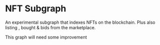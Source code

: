 # NFT Subgraph

An experimental subgraph that indexes NFTs on the blockchain. Plus also listing , bought &  bids from the marketplace.

This graph will need some improvement
